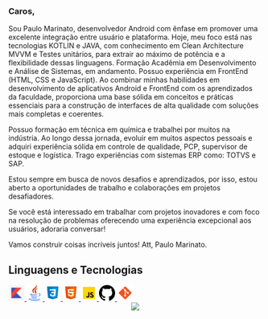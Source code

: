 ### Caros,

Sou Paulo Marinato, desenvolvedor Android com ênfase em promover uma excelente integração entre usuário e plataforma. Hoje, meu foco está nas tecnologias KOTLIN e JAVA, com conhecimento em Clean Architecture MVVM e Testes unitários, para extrair ao máximo de potência e a flexibilidade dessas linguagens.
Formação Acadêmia em Desenvolvimento e Análise de Sistemas, em andamento. Possuo experiência em FrontEnd (HTML, CSS e JavaScript). Ao combinar minhas habilidades em desenvolvimento de aplicativos Android e FrontEnd com os aprendizados da faculdade, proporciona uma base sólida em conceitos e práticas essenciais para a construção de interfaces de alta qualidade com soluções mais completas e coerentes.

Possuo formação em técnica em química e trabalhei por muitos na indústria. Ao longo dessa jornada, evoluir em muitos aspectos pessoais e adquiri experiência sólida em controle de qualidade, PCP, supervisor de estoque e logística. Trago experiências com sistemas ERP como: TOTVS e SAP.

Estou sempre em busca de novos desafios e aprendizados, por isso, estou aberto a oportunidades de trabalho e colaborações em projetos desafiadores. 

Se você está interessado em trabalhar com projetos inovadores e com foco na resolução de problemas oferecendo uma experiência excepcional aos usuários, adoraria conversar!

Vamos construir coisas incríveis juntos!
Att,
Paulo Marinato.


## Linguagens e Tecnologias


<a href="https://developer.mozilla.org/pt-BR/docs/Web/HTML" target="_blank" rel="noreferrer">
<img src="./images/Kotlin.jpg" width="32" height="32" />
</a>

<a href="https://developer.mozilla.org/pt-BR/docs/Web/HTML" target="_blank" rel="noreferrer">
<img src="./images/java.png" width="32" height="32" />
</a>

<a href="https://developer.mozilla.org/pt-BR/docs/Web/CSS" target="_blank" rel="noreferrer">
<img src="./images/css3.svg" width="32" height="32" />
</a>

<a href="https://developer.mozilla.org/pt-BR/docs/Web/HTML" target="_blank" rel="noreferrer">
<img src="./images/html-5.svg" width="32" height="32" />
</a>

<a href="https://www.javascript.com" target="_blank" rel="noreferrer">
<img src="./images/javascript.svg" width="32" height="32" />
</a>

<a href="https://git-scm.com" target="_blank" rel="noreferrer">
<img src="./images/GitHub2.png" width="32" height="32" />
</a>

<a href="https://git-scm.com" target="_blank" rel="noreferrer">
<img src="./images/git.svg" width="32" height="32" />
</a>



<div align='center'>
<a height="140em" href="http://www.github.com/paulomarinato"><img src="https://github-readme-streak-stats.herokuapp.com/?user=paulomarinato&stroke=2ea043&background=171717&ring=3382ed&fire=ff6347&currStreakNum=0bd967&currStreakLabel=3382ed&sideNums=0bd967&sideLabels=3382ed&dates=0bd967&hide_border=true" /></a>
</div>
